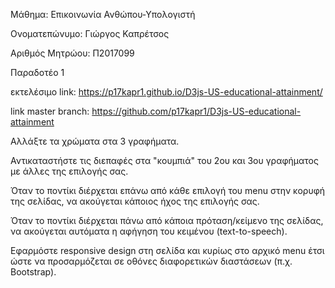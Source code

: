 
Μάθημα: Επικοινωνία Ανθώπου-Υπολογιστή

Ονοματεπώνυμο: Γιώργος Καπρέτσος

Αριθμός Μητρώου: Π2017099


Παραδοτέο 1

εκτελέσιμο link: https://p17kapr1.github.io/D3js-US-educational-attainment/

link master branch: https://github.com/p17kapr1/D3js-US-educational-attainment


Αλλάξτε τα χρώματα στα 3 γραφήματα.

 Αντικαταστήστε τις διεπαφές στα "κουμπιά" του 2ου και 3ου γραφήματος με άλλες της επιλογής σας.
 
 Όταν το ποντίκι διέρχεται επάνω από κάθε επιλογή του menu στην κορυφή της σελίδας, να ακούγεται κάποιος ήχος της επιλογής σας.
 
 Όταν το ποντίκι διέρχεται πάνω από κάποια πρόταση/κείμενο της σελίδας, να ακούγεται αυτόματα η αφήγηση του κειμένου (text-to-speech).
 
 Εφαρμόστε responsive design στη σελίδα και κυρίως στο αρχικό menu έτσι ώστε να προσαρμόζεται σε οθόνες διαφορετικών διαστάσεων (π.χ. Bootstrap).
